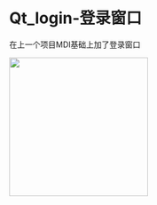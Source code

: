 # Qt_login-登录窗口
在上一个项目MDI基础上加了登录窗口

<img src="https://github.com/rongfengtong/Qt_login-/assets/89334236/5b70adf9-98f7-420d-9a6b-27c49affa861" width=250px>
